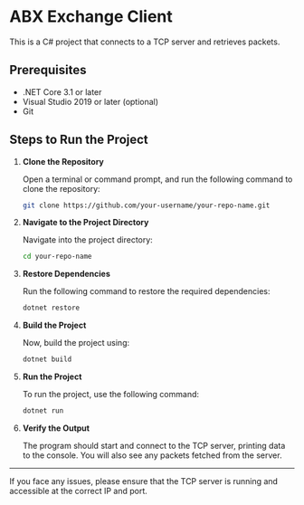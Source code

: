 # ABX Exchange Client

This is a C# project that connects to a TCP server and retrieves packets.

## Prerequisites

- .NET Core 3.1 or later
- Visual Studio 2019 or later (optional)
- Git

## Steps to Run the Project

1. **Clone the Repository**

    Open a terminal or command prompt, and run the following command to clone the repository:

    ```bash
    git clone https://github.com/your-username/your-repo-name.git
    ```

2. **Navigate to the Project Directory**

    Navigate into the project directory:

    ```bash
    cd your-repo-name
    ```

3. **Restore Dependencies**

    Run the following command to restore the required dependencies:

    ```bash
    dotnet restore
    ```

4. **Build the Project**

    Now, build the project using:

    ```bash
    dotnet build
    ```

5. **Run the Project**

    To run the project, use the following command:

    ```bash
    dotnet run
    ```

6. **Verify the Output**

    The program should start and connect to the TCP server, printing data to the console. You will also see any packets fetched from the server.

---

If you face any issues, please ensure that the TCP server is running and accessible at the correct IP and port.
